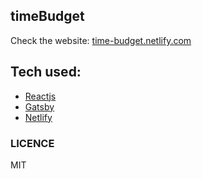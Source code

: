 ## timeBudget

Check the website:
[time-budget.netlify.com](https://time-budget.netlify.com/)

## Tech used:

- [Reactjs](https://reactjs.org/)
- [Gatsby](https://www.gatsbyjs.org/)
- [Netlify](https://www.netlify.com/)

### LICENCE

MIT
